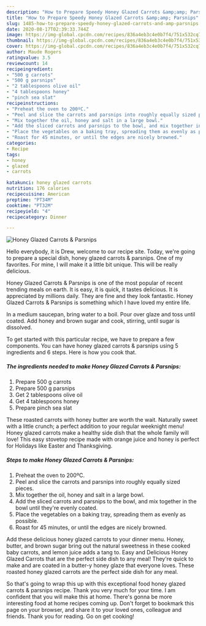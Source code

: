 ```yaml
---
description: "How to Prepare Speedy Honey Glazed Carrots &amp;amp; Parsnips"
title: "How to Prepare Speedy Honey Glazed Carrots &amp;amp; Parsnips"
slug: 1485-how-to-prepare-speedy-honey-glazed-carrots-and-amp-parsnips
date: 2020-08-17T02:39:33.744Z
image: https://img-global.cpcdn.com/recipes/836a4eb3c4e0b7f4/751x532cq70/honey-glazed-carrots-parsnips-recipe-main-photo.jpg
thumbnail: https://img-global.cpcdn.com/recipes/836a4eb3c4e0b7f4/751x532cq70/honey-glazed-carrots-parsnips-recipe-main-photo.jpg
cover: https://img-global.cpcdn.com/recipes/836a4eb3c4e0b7f4/751x532cq70/honey-glazed-carrots-parsnips-recipe-main-photo.jpg
author: Maude Rogers
ratingvalue: 3.5
reviewcount: 14
recipeingredient:
- "500 g carrots"
- "500 g parsnips"
- "2 tablespoons olive oil"
- "4 tablespoons honey"
- "pinch sea slat"
recipeinstructions:
- "Preheat the oven to 200ºC."
- "Peel and slice the carrots and parsnips into roughly equally sized pieces."
- "Mix together the oil, honey and salt in a large bowl."
- "Add the sliced carrots and parsnips to the bowl, and mix together in the bowl until they&#39;re evenly coated."
- "Place the vegetables on a baking tray, spreading them as evenly as possible."
- "Roast for 45 minutes, or until the edges are nicely browned."
categories:
- Recipe
tags:
- honey
- glazed
- carrots

katakunci: honey glazed carrots 
nutrition: 176 calories
recipecuisine: American
preptime: "PT34M"
cooktime: "PT32M"
recipeyield: "4"
recipecategory: Dinner

---
```



![Honey Glazed Carrots &amp; Parsnips](https://img-global.cpcdn.com/recipes/836a4eb3c4e0b7f4/751x532cq70/honey-glazed-carrots-parsnips-recipe-main-photo.jpg)

Hello everybody, it is Drew, welcome to our recipe site. Today, we're going to prepare a special dish, honey glazed carrots &amp; parsnips. One of my favorites. For mine, I will make it a little bit unique. This will be really delicious.

Honey Glazed Carrots &amp; Parsnips is one of the most popular of recent trending meals on earth. It is easy, it is quick, it tastes delicious. It is appreciated by millions daily. They are fine and they look fantastic. Honey Glazed Carrots &amp; Parsnips is something which I have loved my entire life.

In a medium saucepan, bring water to a boil. Pour over glaze and toss until coated. Add honey and brown sugar and cook, stirring, until sugar is dissolved.


To get started with this particular recipe, we have to prepare a few components. You can have honey glazed carrots &amp; parsnips using 5 ingredients and 6 steps. Here is how you cook that.

<!--inarticleads1-->

##### The ingredients needed to make Honey Glazed Carrots &amp; Parsnips:

1. Prepare 500 g carrots
1. Prepare 500 g parsnips
1. Get 2 tablespoons olive oil
1. Get 4 tablespoons honey
1. Prepare pinch sea slat


These roasted carrots with honey butter are worth the wait. Naturally sweet with a little crunch; a perfect addition to your regular weeknight menu! Honey glazed carrots make a healthy side dish that the whole family will love! This easy stovetop recipe made with orange juice and honey is perfect for Holidays like Easter and Thanksgiving. 

<!--inarticleads2-->

##### Steps to make Honey Glazed Carrots &amp; Parsnips:

1. Preheat the oven to 200ºC.
1. Peel and slice the carrots and parsnips into roughly equally sized pieces.
1. Mix together the oil, honey and salt in a large bowl.
1. Add the sliced carrots and parsnips to the bowl, and mix together in the bowl until they&#39;re evenly coated.
1. Place the vegetables on a baking tray, spreading them as evenly as possible.
1. Roast for 45 minutes, or until the edges are nicely browned.


Add these delicious honey glazed carrots to your dinner menu. Honey, butter, and brown sugar bring out the natural sweetness in these cooked baby carrots, and lemon juice adds a tang to. Easy and Delicious Honey Glazed Carrots that are the perfect side dish to any meal! They&#39;re quick to make and are coated in a butter-y honey glaze that everyone loves. These roasted honey glazed carrots are the perfect side dish for any meal. 

So that's going to wrap this up with this exceptional food honey glazed carrots &amp; parsnips recipe. Thank you very much for your time. I am confident that you will make this at home. There's gonna be more interesting food at home recipes coming up. Don't forget to bookmark this page on your browser, and share it to your loved ones, colleague and friends. Thank you for reading. Go on get cooking!
